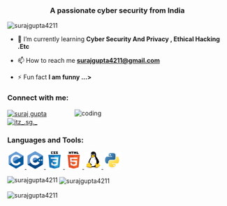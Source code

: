 <h3 align="center">A passionate cyber security from India</h3>

<p align="left"> <img src="https://komarev.com/ghpvc/?username=surajgupta4211&label=Profile%20views&color=0e75b6&style=flat" alt="surajgupta4211" /> </p>

- 🌱 I’m currently learning **Cyber Security And Privacy , Ethical Hacking .Etc**

- 📫 How to reach me **surajgupta4211@gmail.com**

- ⚡ Fun fact **I am funny ...>**

<h3 align="left">Connect with me:</h3>
<img align="right" alt="coding" width="350" src="https://camo.githubusercontent.com/cae12fddd9d6982901d82580bdf321d81fb299141098ca1c2d4891870827bf17/68747470733a2f2f6d69726f2e6d656469756d2e636f6d2f6d61782f313336302f302a37513379765349765f7430696f4a2d5a2e676966">

<p align="left">
<a href="https://linkedin.com/in/suraj gupta" target="blank"><img align="center" src="https://raw.githubusercontent.com/rahuldkjain/github-profile-readme-generator/master/src/images/icons/Social/linked-in-alt.svg" alt="suraj gupta" height="30" width="40" /></a>
<a href="https://instagram.com/itz_.sg._" target="blank"><img align="center" src="https://raw.githubusercontent.com/rahuldkjain/github-profile-readme-generator/master/src/images/icons/Social/instagram.svg" alt="itz_.sg._" height="30" width="40" /></a>

</p>

<h3 align="left">Languages and Tools:</h3>
<p align="left"> <a href="https://www.cprogramming.com/" target="_blank" rel="noreferrer"> <img src="https://raw.githubusercontent.com/devicons/devicon/master/icons/c/c-original.svg" alt="c" width="40" height="40"/> </a> <a href="https://www.w3schools.com/cpp/" target="_blank" rel="noreferrer"> <img src="https://raw.githubusercontent.com/devicons/devicon/master/icons/cplusplus/cplusplus-original.svg" alt="cplusplus" width="40" height="40"/> </a> <a href="https://www.w3schools.com/css/" target="_blank" rel="noreferrer"> <img src="https://raw.githubusercontent.com/devicons/devicon/master/icons/css3/css3-original-wordmark.svg" alt="css3" width="40" height="40"/> </a> <a href="https://www.w3.org/html/" target="_blank" rel="noreferrer"> <img src="https://raw.githubusercontent.com/devicons/devicon/master/icons/html5/html5-original-wordmark.svg" alt="html5" width="40" height="40"/> </a> <a href="https://www.linux.org/" target="_blank" rel="noreferrer"> <img src="https://raw.githubusercontent.com/devicons/devicon/master/icons/linux/linux-original.svg" alt="linux" width="40" height="40"/> </a> <a href="https://www.python.org" target="_blank" rel="noreferrer"> <img src="https://raw.githubusercontent.com/devicons/devicon/master/icons/python/python-original.svg" alt="python" width="40" height="40"/> </a> </p>



<p>
<img align="left" src="https://github-readme-stats.vercel.app/api/top-langs?username=surajgupta4211&show_icons=true&locale=en&layout=compact" alt="surajgupta4211" /></p>

<p>&nbsp;<img align="center" src="https://github-readme-stats.vercel.app/api?username=surajgupta4211&show_icons=true&locale=en" alt="surajgupta4211" /></p>

<p><img align="center" src="https://github-readme-streak-stats.herokuapp.com/?user=surajgupta4211&" alt="surajgupta4211" /></p>

